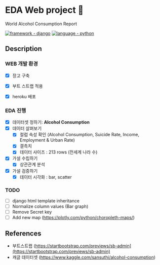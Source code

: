 # EDA Web project 🍺
 World Alcohol Consumption Report 
 
<a href="https://"><img src="https://img.shields.io/badge/framework-django-2ea44f" alt="framework - django"></a>
<a href="https://"><img src="https://img.shields.io/static/v1?label=language&message=python" alt="language - python"></a>


## Description
### WEB 개발 환경
- [x] 장고 구축
- [x] 부트 스트랩 적용
- [x] heroku 배포
    
    
### EDA 진행
- [x]  데이터셋 정하기: **Alcohol Consumption**
- [x]  데이터 살펴보기
    - [x]  컬럼 속성 확인 (Alcohol Consumption, Suicide Rate, Income, Employment & Urban Rate)
    - [x]  결측치
    - [x]  데이터 사이즈 : 213 rows (전세계 나라 수)
- [x]  가설 수립하기
    - [x]  상관관계 분석
- [x]  가설 검증하기
    - [x]  데이터 시각화 : bar, scatter
     
### TODO
- [ ] django html template inheritance
- [ ] Normalize column values (Bar graph)
- [ ] Remove Secret key
- [ ] Add new map (https://plotly.com/python/choropleth-maps/)

## References
- 부트스트랩 (https://startbootstrap.com/previews/sb-admin](https://startbootstrap.com/previews/sb-admin) 
- 캐글 데이터셋 (https://www.kaggle.com/sansuthi/alcohol-consumption)

